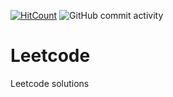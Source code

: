 [![HitCount](http://hits.dwyl.com/vsuraj3/vsuraj3/Leetcode.svg)](http://hits.dwyl.com/vsuraj3/vsuraj3/Leetcode)
![GitHub commit activity](https://img.shields.io/github/commit-activity/w/vsuraj3/Leetcode?logo=GitHub&style=plastic)
# Leetcode
Leetcode solutions
